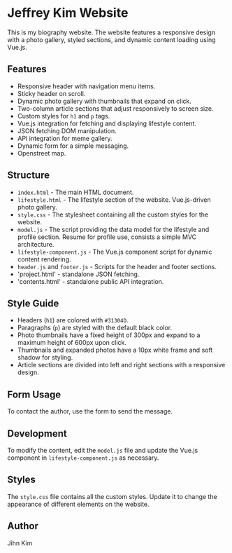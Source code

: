 # Jeffrey Kim Website

This is my biography website. The website features a responsive design with a photo gallery, styled sections, and dynamic content loading using Vue.js.

## Features

- Responsive header with navigation menu items.
- Sticky header on scroll.
- Dynamic photo gallery with thumbnails that expand on click.
- Two-column article sections that adjust responsively to screen size.
- Custom styles for `h1` and `p` tags.
- Vue.js integration for fetching and displaying lifestyle content.
- JSON fetching DOM manipulation.
- API integration for meme gallery.
- Dynamic form for a simple messaging.
- Openstreet map.

## Structure

- `index.html` - The main HTML document.
- `lifestyle.html` - The lifestyle section of the website. Vue.js-driven photo gallery.
- `style.css` - The stylesheet containing all the custom styles for the website.
- `model.js` - The script providing the data model for the lifestyle and profile section. Resume for profile use, consists a simple MVC architecture.
- `lifestyle-component.js` - The Vue.js component script for dynamic content rendering.
- `header.js` and `footer.js` - Scripts for the header and footer sections.
- 'project.html' - standalone JSON fetching.
- 'contents.html' - standalone public API integration.

## Style Guide

- Headers (`h1`) are colored with `#31304D`.
- Paragraphs (`p`) are styled with the default black color.
- Photo thumbnails have a fixed height of 300px and expand to a maximum height of 600px upon click.
- Thumbnails and expanded photos have a 10px white frame and soft shadow for styling.
- Article sections are divided into left and right sections with a responsive design.

## Form Usage

To contact the author, use the form to send the message.

## Development

To modify the content, edit the `model.js` file and update the Vue.js component in `lifestyle-component.js` as necessary.

## Styles

The `style.css` file contains all the custom styles. Update it to change the appearance of different elements on the website.

## Author

Jihn Kim

